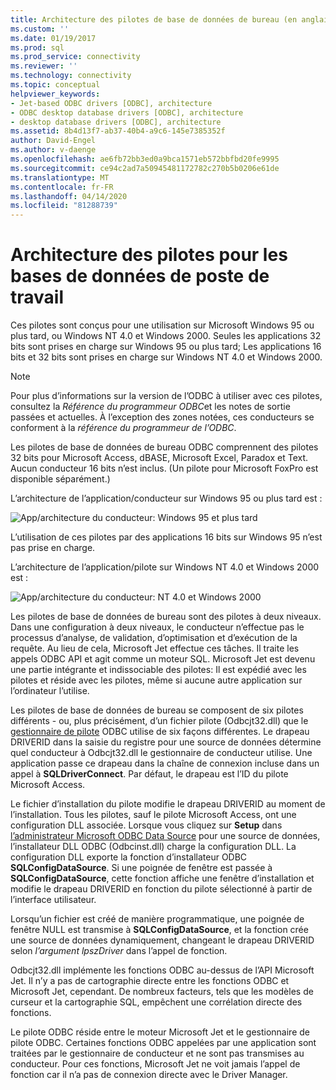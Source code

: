 ```yaml
---
title: Architecture des pilotes de base de données de bureau (en anglais seulement) Microsoft Docs
ms.custom: ''
ms.date: 01/19/2017
ms.prod: sql
ms.prod_service: connectivity
ms.reviewer: ''
ms.technology: connectivity
ms.topic: conceptual
helpviewer_keywords:
- Jet-based ODBC drivers [ODBC], architecture
- ODBC desktop database drivers [ODBC], architecture
- desktop database drivers [ODBC], architecture
ms.assetid: 8b4d13f7-ab37-40b4-a9c6-145e7385352f
author: David-Engel
ms.author: v-daenge
ms.openlocfilehash: ae6fb72bb3ed0a9bca1571eb572bbfbd20fe9995
ms.sourcegitcommit: ce94c2ad7a50945481172782c270b5b0206e61de
ms.translationtype: MT
ms.contentlocale: fr-FR
ms.lasthandoff: 04/14/2020
ms.locfileid: "81288739"
---
```

# <a name="desktop-database-drivers-architecture"></a>Architecture des pilotes pour les bases de données de poste de travail
Ces pilotes sont conçus pour une utilisation sur Microsoft Windows 95 ou plus tard, ou Windows NT 4.0 et Windows 2000. Seules les applications 32 bits sont prises en charge sur Windows 95 ou plus tard; Les applications 16 bits et 32 bits sont prises en charge sur Windows NT 4.0 et Windows 2000.  
  
> [!NOTE]  
>  Pour plus d’informations sur la version de l’ODBC à utiliser avec ces pilotes, consultez la *Référence du programmeur ODBC*et les notes de sortie passées et actuelles. À l’exception des zones notées, ces conducteurs se conforment à la *référence du programmeur de l’ODBC*.  
  
 Les pilotes de base de données de bureau ODBC comprennent des pilotes 32 bits pour Microsoft Access, dBASE, Microsoft Excel, Paradox et Text. Aucun conducteur 16 bits n’est inclus. (Un pilote pour Microsoft FoxPro est disponible séparément.)  
  
 L’architecture de l’application/conducteur sur Windows 95 ou plus tard est :  
  
 ![App&#47;architecture du conducteur: Windows 95 et plus tard](../../odbc/microsoft/media/odbcjetarch1.gif "ODBCJetArch1")  
  
 L’utilisation de ces pilotes par des applications 16 bits sur Windows 95 n’est pas prise en charge.  
  
 L’architecture de l’application/pilote sur Windows NT 4.0 et Windows 2000 est :  
  
 ![App&#47;architecture du conducteur: NT 4.0 et Windows 2000](../../odbc/microsoft/media/odbcjetarch2.gif "ODBCJetArch2")  
  
 Les pilotes de base de données de bureau sont des pilotes à deux niveaux. Dans une configuration à deux niveaux, le conducteur n’effectue pas le processus d’analyse, de validation, d’optimisation et d’exécution de la requête. Au lieu de cela, Microsoft Jet effectue ces tâches. Il traite les appels ODBC API et agit comme un moteur SQL. Microsoft Jet est devenu une partie intégrante et indissociable des pilotes: Il est expédié avec les pilotes et réside avec les pilotes, même si aucune autre application sur l’ordinateur l’utilise.  
  
 Les pilotes de base de données de bureau se composent de six pilotes différents - ou, plus précisément, d’un fichier pilote (Odbcjt32.dll) que le [gestionnaire de pilote](../../odbc/reference/the-driver-manager.md) ODBC utilise de six façons différentes. Le drapeau DRIVERID dans la saisie du registre pour une source de données détermine quel conducteur à Odbcjt32.dll le gestionnaire de conducteur utilise. Une application passe ce drapeau dans la chaîne de connexion incluse dans un appel à **SQLDriverConnect**. Par défaut, le drapeau est l’ID du pilote Microsoft Access.  
  
 Le fichier d’installation du pilote modifie le drapeau DRIVERID au moment de l’installation. Tous les pilotes, sauf le pilote Microsoft Access, ont une configuration DLL associée. Lorsque vous cliquez sur **Setup** dans [l’administrateur Microsoft ODBC Data Source](../../odbc/admin/odbc-data-source-administrator.md) pour une source de données, l’installateur DLL ODBC (Odbcinst.dll) charge la configuration DLL. La configuration DLL exporte la fonction d’installateur ODBC **SQLConfigDataSource**. Si une poignée de fenêtre est passée à **SQLConfigDataSource**, cette fonction affiche une fenêtre d’installation et modifie le drapeau DRIVERID en fonction du pilote sélectionné à partir de l’interface utilisateur.  
  
 Lorsqu’un fichier est créé de manière programmatique, une poignée de fenêtre NULL est transmise à **SQLConfigDataSource**, et la fonction crée une source de données dynamiquement, changeant le drapeau DRIVERID selon *l’argument lpszDriver* dans l’appel de fonction.  
  
 Odbcjt32.dll implémente les fonctions ODBC au-dessus de l’API Microsoft Jet. Il n’y a pas de cartographie directe entre les fonctions ODBC et Microsoft Jet, cependant. De nombreux facteurs, tels que les modèles de curseur et la cartographie SQL, empêchent une corrélation directe des fonctions.  
  
 Le pilote ODBC réside entre le moteur Microsoft Jet et le gestionnaire de pilote ODBC. Certaines fonctions ODBC appelées par une application sont traitées par le gestionnaire de conducteur et ne sont pas transmises au conducteur. Pour ces fonctions, Microsoft Jet ne voit jamais l’appel de fonction car il n’a pas de connexion directe avec le Driver Manager.
